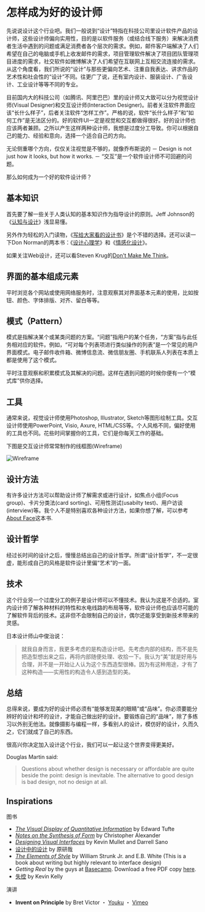 # 怎样成为好的设计师
先说说设计这个行业吧。我们一般说到“设计”特指在科技公司里设计软件产品的设计师，这些设计师偏向实用性，目的是以软件服务（或结合线下服务）来解决消费者生活中遇到的问题或满足消费者各个层次的需求。例如，邮件客户端解决了人们希望在自己的电脑或手机上收发邮件的需求，项目管理软件解决了项目团队管理项目进度的需求，社交软件如微博解决了人们希望在互联网上互相交流连接的需求。从这个角度看，我们所说的“设计”与那些更偏向艺术、注重自我表达、讲求作品的艺术性和社会性的“设计”不同。往更广了说，还有室内设计、服装设计、广告设计、工业设计等等不同的专业。

目前国内大的科技公司（如腾讯、阿里巴巴）里的设计师又大致可以分为视觉设计师(Visual Designer)和交互设计师(Interaction Designer)。前者关注软件界面应该“长什么样子”，后者关注软件“怎样工作”。严格的说，软件“长什么样子”和“如何工作”是无法区分的。好的软件UI一定是视觉和交互都做得很好。好的设计师也应该两者兼顾。之所以产生这样两种设计师，我想是过度分工导致。你可以根据自己的能力、经验和意向，选择一个适合自己的方向。

无论侧重哪个方向，仅仅关注视觉是不够的，就像乔布斯说的 － Design is not just how it looks, but how it works. － “交互”是一个软件设计师不可回避的问题。

那么如何成为一个好的软件设计师？

## 基本知识
首先要了解一些关于人类认知的基本知识作为指导设计的原则。Jeff Johnson的《[认知与设计](http://book.douban.com/subject/6792322/)》浅显易懂。

另外作为轻松的入门读物，《[写给大家看的设计书](http://book.douban.com/subject/3323633/)》是个不错的选择。还可以读一下Don Norman的两本书：《[设计心理学](http://book.douban.com/subject/4606471/)》和《[情感化设计](http://book.douban.com/subject/1314262/)》。

如果关注Web设计，还可以看Steven Krug的[Don't Make Me Think](http://book.douban.com/subject/1827702/)。

## 界面的基本组成元素
平时浏览各个网站或使用网络服务时，注意观察其对界面基本元素的使用，比如按钮、颜色、字体排版、对齐、留白等等。

## 模式（Pattern）
模式是指解决某个或某类问题的方案。“问题”指用户的某个任务，“方案”指与此任务相对应的软件。例如，“可对每个列表项进行类似操作的列表”是一个常见的用户界面模式。电子邮件收件箱、微博信息流、微信朋友圈、手机联系人列表在本质上都是使用了这个模式。

平时注意观察和积累模式及其解决的问题。这样在遇到问题的时候你便有一个“模式库”供你选择。

## 工具
通常来说，视觉设计师使用Photoshop, Illustrator, Sketch等图形绘制工具。交互设计师使用PowerPoint, Visio, Axure, HTML/CSS等。个人风格不同，偏好使用的工具也不同。花些时间掌握你的工具，它们是你每天工作的基础。

下图是交互设计师常常制作的线框图(Wireframe)

![Wireframe](https://upload.wikimedia.org/wikipedia/commons/thumb/4/47/Profilewireframe.png/220px-Profilewireframe.png)

## 设计方法
有许多设计方法可以帮助设计师了解需求或进行设计，如焦点小组(Focus group)、卡片分类法(card sorting)、可用性测试(usabilty test)、用户访谈(interview)等。我个人不是特别喜欢各种设计方法，如果你想了解，可以参考[About Face](http://book.douban.com/subject/3279105/)这本书.

## 设计哲学
经过长时间的设计之后，慢慢总结出自己的设计哲学。所谓“设计哲学”，不一定很虚，能形成自己的风格是软件设计里偏“艺术”的一面。

## 技术
这个行业另一个过度分工的例子是设计师可以不懂技术。我认为这是不合适的。室内设计师了解各种材料的特性和水电线路的布局等等，软件设计师也应该尽可能的了解软件背后的技术。这非但不会限制自己的设计，偶尔还能享受到新技术带来的灵感。

日本设计师山中俊治说：
> 就我自身而言，我更多考虑的是构造设计吧。先考虑内部的结构，而不是先把造型想出来之后，再将内部随便处理、收拾一下。我认为“美”就是好用与合理，并不是一开始让人认为这个东西造型很棒。因为有这种用途，才有了这种构造——实用性的构造令人感到造型的美。

## 总结
总得来说，要成为好的设计师必须有“能够发现美的眼睛”或“品味”。你必须要能分辨好的设计和坏的设计，才能自己做出好的设计。要锻炼自己的“品味”，除了多练习以外别无他法。就像摄影与编程一样，多看别人的设计，模仿好的设计，久而久之，它们就成了自己的东西。

很高兴你决定加入设计这个行业，我们可以一起让这个世界变得更美好。

Douglas Martin said:

> Questions about whether design is necessary or affordable are quite beside the point: design is inevitable. The alternative to good design is bad design, not no design at all.

## Inspirations
图书

- [*The Visual Display of Quantitative Information*](http://book.douban.com/subject/1316642/) by Edward Tufte
- [*Notes on the Synthesis of Form*](http://book.douban.com/subject/1742456/) by Christopher Alexander
- [*Designing Visual Interfaces*](http://book.douban.com/subject/1478928/) by Kevin Mullet and Darrell Sano 
- [设计中的设计](http://book.douban.com/subject/1941558/) by 原研哉
- [*The Elements of Style*](http://book.douban.com/subject/1433835/) by William Strunk Jr. and E.B. White (This is a book about writing but highly relevant to interface design)
- *Getting Real* by the guys at [Basecamp](http://www.basecamp.com). Download a free PDF copy [here](https://basecamp.com/books/Getting%20Real.pdf).
- [失控](http://book.douban.com/subject/5375620/) by Kevin Kelly

演讲

- **Invent on Principle** by Bret Victor ・ [Youku](http://v.youku.com/v_show/id_XMzUzMDIzNjUy.html) ・ [Vimeo](http://vimeo.com/36579366)
